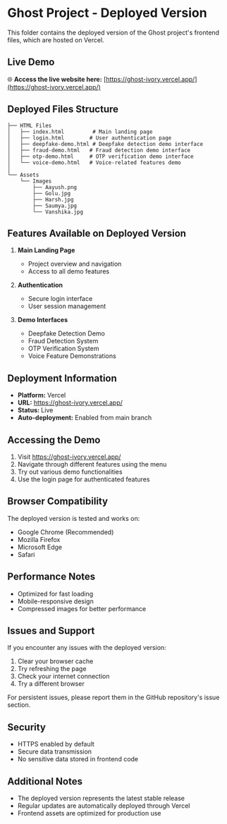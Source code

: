 # Ghost Project - Deployed Version

This folder contains the deployed version of the Ghost project's frontend files, which are hosted on Vercel.

## Live Demo

🌐 **Access the live website here:** [https://ghost-ivory.vercel.app/](https://ghost-ivory.vercel.app/)

## Deployed Files Structure

```
├── HTML Files
│   ├── index.html         # Main landing page
│   ├── login.html        # User authentication page
│   ├── deepfake-demo.html # Deepfake detection demo interface
│   ├── fraud-demo.html   # Fraud detection demo interface
│   ├── otp-demo.html     # OTP verification demo interface
│   └── voice-demo.html   # Voice-related features demo
│
└── Assets
    └── Images
        ├── Aayush.png
        ├── Golu.jpg
        ├── Harsh.jpg
        ├── Saumya.jpg
        └── Vanshika.jpg
```

## Features Available on Deployed Version

1. **Main Landing Page**
   - Project overview and navigation
   - Access to all demo features

2. **Authentication**
   - Secure login interface
   - User session management

3. **Demo Interfaces**
   - Deepfake Detection Demo
   - Fraud Detection System
   - OTP Verification System
   - Voice Feature Demonstrations

## Deployment Information

- **Platform:** Vercel
- **URL:** https://ghost-ivory.vercel.app/
- **Status:** Live
- **Auto-deployment:** Enabled from main branch

## Accessing the Demo

1. Visit https://ghost-ivory.vercel.app/
2. Navigate through different features using the menu
3. Try out various demo functionalities
4. Use the login page for authenticated features

## Browser Compatibility

The deployed version is tested and works on:
- Google Chrome (Recommended)
- Mozilla Firefox
- Microsoft Edge
- Safari

## Performance Notes

- Optimized for fast loading
- Mobile-responsive design
- Compressed images for better performance

## Issues and Support

If you encounter any issues with the deployed version:
1. Clear your browser cache
2. Try refreshing the page
3. Check your internet connection
4. Try a different browser

For persistent issues, please report them in the GitHub repository's issue section.

## Security

- HTTPS enabled by default
- Secure data transmission
- No sensitive data stored in frontend code

## Additional Notes

- The deployed version represents the latest stable release
- Regular updates are automatically deployed through Vercel
- Frontend assets are optimized for production use
